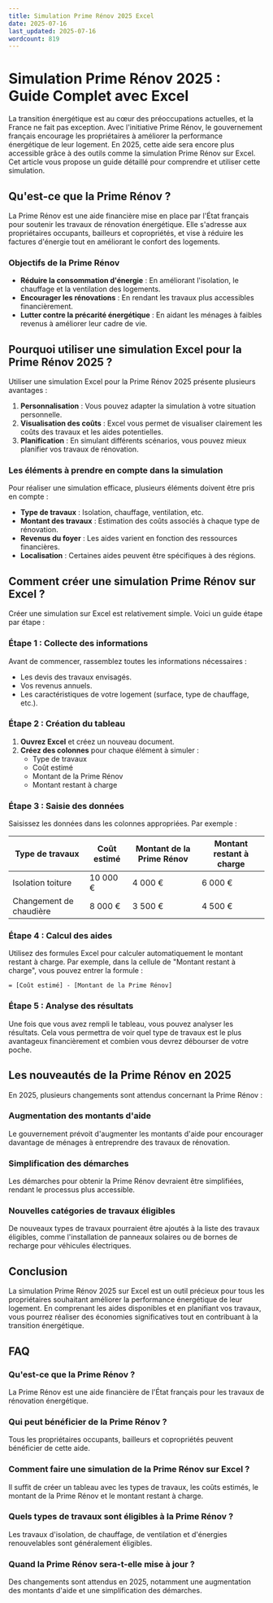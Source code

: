 ```yaml
---
title: Simulation Prime Rénov 2025 Excel
date: 2025-07-16
last_updated: 2025-07-16
wordcount: 819
---
```


# Simulation Prime Rénov 2025 : Guide Complet avec Excel

La transition énergétique est au cœur des préoccupations actuelles, et la France ne fait pas exception. Avec l'initiative Prime Rénov, le gouvernement français encourage les propriétaires à améliorer la performance énergétique de leur logement. En 2025, cette aide sera encore plus accessible grâce à des outils comme la simulation Prime Rénov sur Excel. Cet article vous propose un guide détaillé pour comprendre et utiliser cette simulation.

## Qu'est-ce que la Prime Rénov ?

La Prime Rénov est une aide financière mise en place par l'État français pour soutenir les travaux de rénovation énergétique. Elle s'adresse aux propriétaires occupants, bailleurs et copropriétés, et vise à réduire les factures d'énergie tout en améliorant le confort des logements.

### Objectifs de la Prime Rénov

- **Réduire la consommation d'énergie** : En améliorant l'isolation, le chauffage et la ventilation des logements.
- **Encourager les rénovations** : En rendant les travaux plus accessibles financièrement.
- **Lutter contre la précarité énergétique** : En aidant les ménages à faibles revenus à améliorer leur cadre de vie.

## Pourquoi utiliser une simulation Excel pour la Prime Rénov 2025 ?

Utiliser une simulation Excel pour la Prime Rénov 2025 présente plusieurs avantages :

1. **Personnalisation** : Vous pouvez adapter la simulation à votre situation personnelle.
2. **Visualisation des coûts** : Excel vous permet de visualiser clairement les coûts des travaux et les aides potentielles.
3. **Planification** : En simulant différents scénarios, vous pouvez mieux planifier vos travaux de rénovation.

### Les éléments à prendre en compte dans la simulation

Pour réaliser une simulation efficace, plusieurs éléments doivent être pris en compte :

- **Type de travaux** : Isolation, chauffage, ventilation, etc.
- **Montant des travaux** : Estimation des coûts associés à chaque type de rénovation.
- **Revenus du foyer** : Les aides varient en fonction des ressources financières.
- **Localisation** : Certaines aides peuvent être spécifiques à des régions.

## Comment créer une simulation Prime Rénov sur Excel ?

Créer une simulation sur Excel est relativement simple. Voici un guide étape par étape :

### Étape 1 : Collecte des informations

Avant de commencer, rassemblez toutes les informations nécessaires :

- Les devis des travaux envisagés.
- Vos revenus annuels.
- Les caractéristiques de votre logement (surface, type de chauffage, etc.).

### Étape 2 : Création du tableau

1. **Ouvrez Excel** et créez un nouveau document.
2. **Créez des colonnes** pour chaque élément à simuler :
   - Type de travaux
   - Coût estimé
   - Montant de la Prime Rénov
   - Montant restant à charge

### Étape 3 : Saisie des données

Saisissez les données dans les colonnes appropriées. Par exemple :

| Type de travaux | Coût estimé | Montant de la Prime Rénov | Montant restant à charge |
|------------------|-------------|---------------------------|--------------------------|
| Isolation toiture | 10 000 €    | 4 000 €                   | 6 000 €                  |
| Changement de chaudière | 8 000 € | 3 500 €                   | 4 500 €                  |

### Étape 4 : Calcul des aides

Utilisez des formules Excel pour calculer automatiquement le montant restant à charge. Par exemple, dans la cellule de "Montant restant à charge", vous pouvez entrer la formule :

```
= [Coût estimé] - [Montant de la Prime Rénov]
```

### Étape 5 : Analyse des résultats

Une fois que vous avez rempli le tableau, vous pouvez analyser les résultats. Cela vous permettra de voir quel type de travaux est le plus avantageux financièrement et combien vous devrez débourser de votre poche.

## Les nouveautés de la Prime Rénov en 2025

En 2025, plusieurs changements sont attendus concernant la Prime Rénov :

### Augmentation des montants d'aide

Le gouvernement prévoit d'augmenter les montants d'aide pour encourager davantage de ménages à entreprendre des travaux de rénovation.

### Simplification des démarches

Les démarches pour obtenir la Prime Rénov devraient être simplifiées, rendant le processus plus accessible.

### Nouvelles catégories de travaux éligibles

De nouveaux types de travaux pourraient être ajoutés à la liste des travaux éligibles, comme l'installation de panneaux solaires ou de bornes de recharge pour véhicules électriques.

## Conclusion

La simulation Prime Rénov 2025 sur Excel est un outil précieux pour tous les propriétaires souhaitant améliorer la performance énergétique de leur logement. En comprenant les aides disponibles et en planifiant vos travaux, vous pourrez réaliser des économies significatives tout en contribuant à la transition énergétique.

## FAQ

### Qu'est-ce que la Prime Rénov ?

La Prime Rénov est une aide financière de l'État français pour les travaux de rénovation énergétique.

### Qui peut bénéficier de la Prime Rénov ?

Tous les propriétaires occupants, bailleurs et copropriétés peuvent bénéficier de cette aide.

### Comment faire une simulation de la Prime Rénov sur Excel ?

Il suffit de créer un tableau avec les types de travaux, les coûts estimés, le montant de la Prime Rénov et le montant restant à charge.

### Quels types de travaux sont éligibles à la Prime Rénov ?

Les travaux d'isolation, de chauffage, de ventilation et d'énergies renouvelables sont généralement éligibles.

### Quand la Prime Rénov sera-t-elle mise à jour ?

Des changements sont attendus en 2025, notamment une augmentation des montants d'aide et une simplification des démarches.